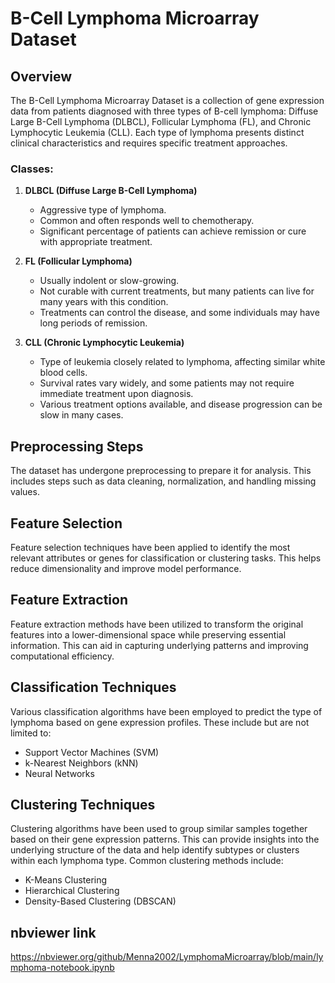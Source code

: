# B-Cell Lymphoma Microarray Dataset

## Overview
The B-Cell Lymphoma Microarray Dataset is a collection of gene expression data from patients diagnosed with three types of B-cell lymphoma: Diffuse Large B-Cell Lymphoma (DLBCL), Follicular Lymphoma (FL), and Chronic Lymphocytic Leukemia (CLL). Each type of lymphoma presents distinct clinical characteristics and requires specific treatment approaches.

### Classes:
1. **DLBCL (Diffuse Large B-Cell Lymphoma)**
   - Aggressive type of lymphoma.
   - Common and often responds well to chemotherapy.
   - Significant percentage of patients can achieve remission or cure with appropriate treatment.

2. **FL (Follicular Lymphoma)**
   - Usually indolent or slow-growing.
   - Not curable with current treatments, but many patients can live for many years with this condition.
   - Treatments can control the disease, and some individuals may have long periods of remission.

3. **CLL (Chronic Lymphocytic Leukemia)**
   - Type of leukemia closely related to lymphoma, affecting similar white blood cells.
   - Survival rates vary widely, and some patients may not require immediate treatment upon diagnosis.
   - Various treatment options available, and disease progression can be slow in many cases.

## Preprocessing Steps
The dataset has undergone preprocessing to prepare it for analysis. This includes steps such as data cleaning, normalization, and handling missing values.

## Feature Selection
Feature selection techniques have been applied to identify the most relevant attributes or genes for classification or clustering tasks. This helps reduce dimensionality and improve model performance.

## Feature Extraction
Feature extraction methods have been utilized to transform the original features into a lower-dimensional space while preserving essential information. This can aid in capturing underlying patterns and improving computational efficiency.

## Classification Techniques
Various classification algorithms have been employed to predict the type of lymphoma based on gene expression profiles. These include but are not limited to:
- Support Vector Machines (SVM)
- k-Nearest Neighbors (kNN)
- Neural Networks

## Clustering Techniques
Clustering algorithms have been used to group similar samples together based on their gene expression patterns. This can provide insights into the underlying structure of the data and help identify subtypes or clusters within each lymphoma type. Common clustering methods include:
- K-Means Clustering
- Hierarchical Clustering
- Density-Based Clustering (DBSCAN)

## nbviewer link

https://nbviewer.org/github/Menna2002/LymphomaMicroarray/blob/main/lymphoma-notebook.ipynb
